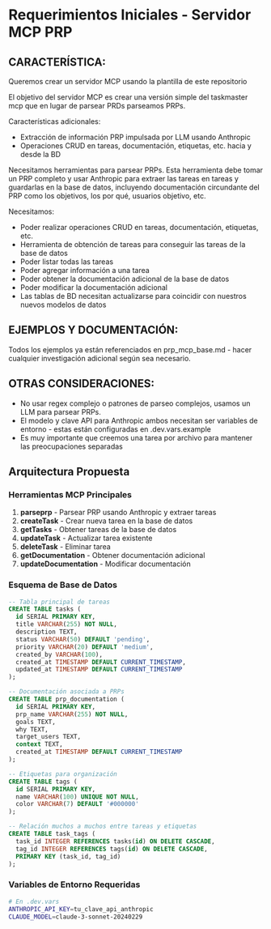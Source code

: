 # Requerimientos Iniciales - Servidor MCP PRP

## CARACTERÍSTICA:

Queremos crear un servidor MCP usando la plantilla de este repositorio

El objetivo del servidor MCP es crear una versión simple del taskmaster mcp que en lugar de parsear PRDs parseamos PRPs.

Características adicionales:

- Extracción de información PRP impulsada por LLM usando Anthropic
- Operaciones CRUD en tareas, documentación, etiquetas, etc. hacia y desde la BD

Necesitamos herramientas para parsear PRPs. Esta herramienta debe tomar un PRP completo y usar Anthropic para extraer las tareas en tareas y guardarlas en la base de datos, incluyendo documentación circundante del PRP como los objetivos, los por qué, usuarios objetivo, etc.

Necesitamos:

- Poder realizar operaciones CRUD en tareas, documentación, etiquetas, etc.
- Herramienta de obtención de tareas para conseguir las tareas de la base de datos
- Poder listar todas las tareas
- Poder agregar información a una tarea
- Poder obtener la documentación adicional de la base de datos
- Poder modificar la documentación adicional
- Las tablas de BD necesitan actualizarse para coincidir con nuestros nuevos modelos de datos

## EJEMPLOS Y DOCUMENTACIÓN:

Todos los ejemplos ya están referenciados en prp_mcp_base.md - hacer cualquier investigación adicional según sea necesario.

## OTRAS CONSIDERACIONES:

- No usar regex complejo o patrones de parseo complejos, usamos un LLM para parsear PRPs.
- El modelo y clave API para Anthropic ambos necesitan ser variables de entorno - estas están configuradas en .dev.vars.example
- Es muy importante que creemos una tarea por archivo para mantener las preocupaciones separadas

## Arquitectura Propuesta

### Herramientas MCP Principales

1. **parseprp** - Parsear PRP usando Anthropic y extraer tareas
2. **createTask** - Crear nueva tarea en la base de datos
3. **getTasks** - Obtener tareas de la base de datos
4. **updateTask** - Actualizar tarea existente
5. **deleteTask** - Eliminar tarea
6. **getDocumentation** - Obtener documentación adicional
7. **updateDocumentation** - Modificar documentación

### Esquema de Base de Datos

```sql
-- Tabla principal de tareas
CREATE TABLE tasks (
  id SERIAL PRIMARY KEY,
  title VARCHAR(255) NOT NULL,
  description TEXT,
  status VARCHAR(50) DEFAULT 'pending',
  priority VARCHAR(20) DEFAULT 'medium',
  created_by VARCHAR(100),
  created_at TIMESTAMP DEFAULT CURRENT_TIMESTAMP,
  updated_at TIMESTAMP DEFAULT CURRENT_TIMESTAMP
);

-- Documentación asociada a PRPs
CREATE TABLE prp_documentation (
  id SERIAL PRIMARY KEY,
  prp_name VARCHAR(255) NOT NULL,
  goals TEXT,
  why TEXT,
  target_users TEXT,
  context TEXT,
  created_at TIMESTAMP DEFAULT CURRENT_TIMESTAMP
);

-- Etiquetas para organización
CREATE TABLE tags (
  id SERIAL PRIMARY KEY,
  name VARCHAR(100) UNIQUE NOT NULL,
  color VARCHAR(7) DEFAULT '#000000'
);

-- Relación muchos a muchos entre tareas y etiquetas
CREATE TABLE task_tags (
  task_id INTEGER REFERENCES tasks(id) ON DELETE CASCADE,
  tag_id INTEGER REFERENCES tags(id) ON DELETE CASCADE,
  PRIMARY KEY (task_id, tag_id)
);
```

### Variables de Entorno Requeridas

```bash
# En .dev.vars
ANTHROPIC_API_KEY=tu_clave_api_anthropic
CLAUDE_MODEL=claude-3-sonnet-20240229
```